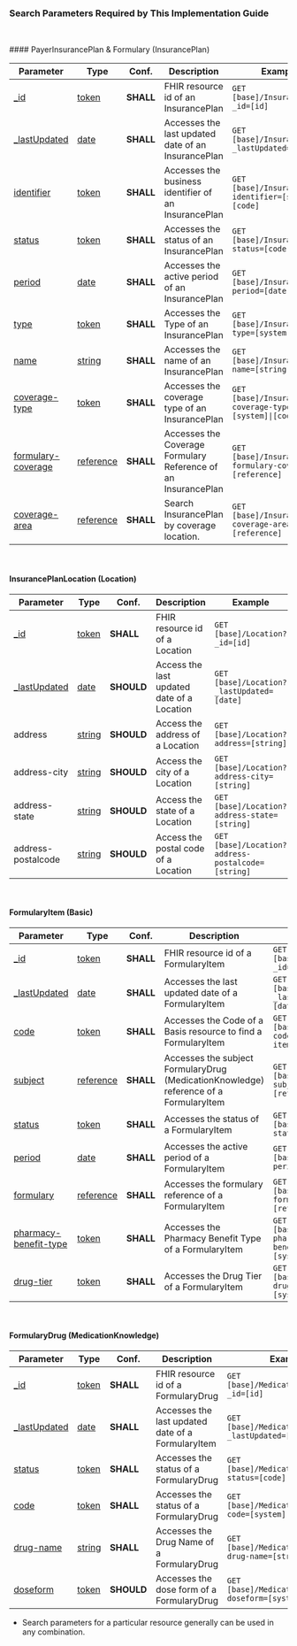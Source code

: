<a name="Search Parameters Required By This Implementation Guide"></a>

### Search Parameters Required by This Implementation Guide
<p>&nbsp;</p>
#### PayerInsurancePlan & Formulary (InsurancePlan)
<table class="grid" style="width: 100%">
	<thead>
		<tr>
			<th>Parameter</th>
			<th>Type</th>
			<th>Conf.</th>
			<th>Description</th>
			<th>Example</th>
		</tr>
	</thead>
	<tbody>
		<tr>
			<td><a href="{{site.data.fhir.path}}search.html">_id</a></td>
			<td><a href="{{site.data.fhir.path}}search.html#token">token</a></td>
			<td><strong>SHALL</strong></td>
			<td>FHIR resource id of an InsurancePlan</td>
			<td><code class="highlighter-rouge">GET [base]/InsurancePlan?_id=[id]</code></td>
		</tr>
		<tr>
			<td><a href="SearchParameter-InsurancePlan-lastupdated.html">_lastUpdated</a></td>
			<td><a href="{{site.data.fhir.path}}search.html#date">date</a></td>
			<td><strong>SHALL</strong></td>
			<td>Accesses the last updated date of an InsurancePlan</td>
			<td><code class="highlighter-rouge">GET [base]/InsurancePlan?_lastUpdated=[date]</code></td>
		</tr>
  		<tr>
			<td><a href="SearchParameter-InsurancePlan-identifier.html">identifier</a></td>
			<td><a href="{{site.data.fhir.path}}search.html#token">token</a></td>
			<td><strong>SHALL</strong></td>
			<td>Accesses the business identifier of an InsurancePlan</td>
			<td><code class="highlighter-rouge">GET [base]/InsurancePlan?identifier=[system]|[code]</code></td>
		</tr>
		<tr>
			<td><a href="SearchParameter-InsurancePlan-status.html">status</a></td>
			<td><a href="{{site.data.fhir.path}}search.html#token">token</a></td>
			<td><strong>SHALL</strong></td>
			<td>Accesses the status of an InsurancePlan</td>
			<td><code class="highlighter-rouge">GET [base]/InsurancePlan?status=[code]</code></td>
		</tr>
		<tr>
			<td><a href="SearchParameter-InsurancePlan-period.html">period</a></td>
			<td><a href="{{site.data.fhir.path}}search.html#date">date</a></td>
			<td><strong>SHALL</strong></td>
			<td>Accesses the active period of an InsurancePlan</td>
			<td><code class="highlighter-rouge">GET [base]/InsurancePlan?period=[date]</code></td>
		</tr>
		<tr>
			<td><a href="SearchParameter-InsurancePlan-type.html">type</a></td>
			<td><a href="{{site.data.fhir.path}}search.html#token">token</a></td>
			<td><strong>SHALL</strong></td>
			<td>Accesses the Type of an InsurancePlan</td>
			<td><code class="highlighter-rouge">GET [base]/InsurancePlan?type=[system]|[code]</code></td>
		</tr>	
		<tr>
			<td><a href="SearchParameter-InsurancePlan-name.html">name</a></td>
			<td><a href="{{site.data.fhir.path}}search.html#string">string</a></td>
			<td><strong>SHALL</strong></td>
			<td>Accesses the name of an InsurancePlan</td>
			<td><code class="highlighter-rouge">GET [base]/InsurancePlan?name=[string]</code></td>
		</tr>
		<tr>
			<td><a href="SearchParameter-InsurancePlan-coverage-type.html">coverage-type</a></td>
			<td><a href="{{site.data.fhir.path}}search.html#token">token</a></td>
			<td><strong>SHALL</strong></td>
			<td>Accesses the coverage type of an InsurancePlan</td>
			<td><code class="highlighter-rouge">GET [base]/InsurancePlan?coverage-type=[system]|[code]</code></td>
		</tr>			
		<tr>
			<td><a href="SearchParameter-InsurancePlan-formulary-coverage.html">formulary-coverage</a></td>
			<td><a href="{{site.data.fhir.path}}search.html#reference">reference</a></td>
			<td><strong>SHALL</strong></td>
			<td>Accesses the Coverage Formulary Reference of an InsurancePlan</td>
			<td><code class="highlighter-rouge">GET [base]/InsurancePlan?formulary-coverage=[reference]</code></td>
		</tr>
		<tr>
			<td><a href="SearchParameter-InsurancePlan-coverage-area.html">coverage-area</a></td>
			<td><a href="{{site.data.fhir.path}}search.html#reference">reference</a></td>
			<td><strong>SHALL</strong></td>
			<td>Search InsurancePlan by coverage location.</td>
			<td><code class="highlighter-rouge">GET [base]/InsurancePlan?coverage-area=[reference]</code></td>
		</tr>
	</tbody>
</table>
<p>&nbsp;</p>

#### InsurancePlanLocation (Location)
<table class="grid" style="width: 100%">
	<thead>
		<tr>
			<th>Parameter</th>
			<th>Type</th>
			<th>Conf.</th>
			<th>Description</th>
			<th>Example</th>
		</tr>
	</thead>
	<tbody>
		<tr>
			<td><a href="{{site.data.fhir.path}}search.html">_id</a></td>
			<td><a href="{{site.data.fhir.path}}search.html#token">token</a></td>
			<td><strong>SHALL</strong></td>
			<td>FHIR resource id of a Location</td>
			<td><code class="highlighter-rouge">GET [base]/Location?_id=[id]</code></td>
		</tr>
		<tr>
			<td><a href="{{site.data.fhir.path}}search.html#lastUpdated">_lastUpdated</a></td>
			<td><a href="{{site.data.fhir.path}}search.html#date">date</a></td>
			<td><strong>SHOULD</strong></td>
			<td>Access the last updated date of a Location</td>
			<td><code class="highlighter-rouge">GET [base]/Location?_lastUpdated=[date]</code></td>
		</tr>
		<tr>
			<td>address</td>
			<td><a href="{{site.data.fhir.path}}search.html#string">string</a></td>
			<td><strong>SHOULD</strong></td>
			<td>Access the address of a Location</td>
			<td><code class="highlighter-rouge">GET [base]/Location?address=[string]</code></td>
		</tr>
		<tr>
			<td>address-city</td>
			<td><a href="{{site.data.fhir.path}}search.html#string">string</a></td>
			<td><strong>SHOULD</strong></td>
			<td>Access the city of a Location</td>
			<td><code class="highlighter-rouge">GET [base]/Location?address-city=[string]</code></td>
		</tr>
		<tr>
			<td>address-state</td>
			<td><a href="{{site.data.fhir.path}}search.html#string">string</a></td>
			<td><strong>SHOULD</strong></td>
			<td>Access the state of a Location</td>
			<td><code class="highlighter-rouge">GET [base]/Location?address-state=[string]</code></td>
		</tr>
		<tr>
			<td>address-postalcode</td>
			<td><a href="{{site.data.fhir.path}}search.html#string">string</a></td>
			<td><strong>SHOULD</strong></td>
			<td>Access the postal code of a Location</td>
			<td><code class="highlighter-rouge">GET [base]/Location?address-postalcode=[string]</code></td>
		</tr>
	</tbody>
</table>
<p>&nbsp;</p>

#### FormularyItem (Basic)
<table class="grid" style="width: 100%">
	<thead>
		<tr>
			<th>Parameter</th>
			<th>Type</th>
			<th>Conf.</th>
			<th>Description</th>
			<th>Example</th>
		</tr>
	</thead>
	<tbody>
		<tr>
			<td><a href="{{site.data.fhir.path}}search.html">_id</a></td>
			<td><a href="{{site.data.fhir.path}}search.html#token">token</a></td>
			<td><strong>SHALL</strong></td>
			<td>FHIR resource id of a FormularyItem</td>
			<td><code class="highlighter-rouge">GET [base]/Basic?_id=[id]</code></td>
		</tr>
		<tr>
			<td><a href="SearchParameter-Basic-lastupdated.html">_lastUpdated</a></td>
			<td><a href="{{site.data.fhir.path}}search.html#date">date</a></td>
			<td><strong>SHALL</strong></td>
			<td>Accesses the last updated date of a FormularyItem</td>
			<td><code class="highlighter-rouge">GET [base]/Basic?_lastUpdated=[date]</code></td>
		</tr>
		<tr>
			<td><a href="SearchParameter-Basic-code.html">code</a></td>
			<td><a href="{{site.data.fhir.path}}search.html#token">token</a></td>
			<td><strong>SHALL</strong></td>
			<td>Accesses the Code of a Basis resource to find a FormularyItem</td>
			<td><code class="highlighter-rouge">GET [base]/Basic?code=formulary-item</code></td>
		</tr>
		<tr>
			<td><a href="SearchParameter-Basic-subject.html">subject</a></td>
			<td><a href="{{site.data.fhir.path}}search.html#reference">reference</a></td>
			<td><strong>SHALL</strong></td>
			<td>Accesses the subject FormularyDrug (MedicationKnowledge) reference of a FormularyItem</td>
			<td><code class="highlighter-rouge">GET [base]/Basic?subject=[reference]</code></td>
		</tr>
		<tr>
			<td><a href="SearchParameter-Basic-status.html">status</a></td>
			<td><a href="{{site.data.fhir.path}}search.html#token">token</a></td>
			<td><strong>SHALL</strong></td>
			<td>Accesses the status of a FormularyItem</td>
			<td><code class="highlighter-rouge">GET [base]/Basic?status=[code]</code></td>
		</tr>
		<tr>
			<td><a href="SearchParameter-Basic-period.html">period</a></td>
			<td><a href="{{site.data.fhir.path}}search.html#date">date</a></td>
			<td><strong>SHALL</strong></td>
			<td>Accesses the active period of a FormularyItem</td>
			<td><code class="highlighter-rouge">GET [base]/Basic?period=[date]</code></td>
		</tr>
		<tr>
			<td><a href="SearchParameter-Basic-formulary.html">formulary</a></td>
			<td><a href="{{site.data.fhir.path}}search.html#reference">reference</a></td>
			<td><strong>SHALL</strong></td>
			<td>Accesses the formulary reference of a FormularyItem</td>
			<td><code class="highlighter-rouge">GET [base]/Basic?formulary=[reference]</code></td>
		</tr>
		<tr>
			<td><a href="SearchParameter-Basic-pharmacy-benefit-type.html">pharmacy-benefit-type</a></td>
			<td><a href="{{site.data.fhir.path}}search.html#token">token</a></td>
			<td><strong>SHALL</strong></td>
			<td>Accesses the Pharmacy Benefit Type of a FormularyItem</td>
			<td><code class="highlighter-rouge">GET [base]/Basic?pharmacy-benefit-type=[system]|[code]</code></td>
		</tr>
		<tr>
			<td><a href="SearchParameter-Basic-drug-tier.html">drug-tier</a></td>
			<td><a href="{{site.data.fhir.path}}search.html#token">token</a></td>
			<td><strong>SHALL</strong></td>
			<td>Accesses the Drug Tier of a FormularyItem</td>
			<td><code class="highlighter-rouge">GET [base]/Basic?drug-tier=[system]|[code]</code></td>
		</tr>
	</tbody>
</table>
<p>&nbsp;</p>

#### FormularyDrug (MedicationKnowledge)
<table class="grid" style="width: 100%">
	<thead>
		<tr>
			<th>Parameter</th>
			<th>Type</th>
			<th>Conf.</th>
			<th>Description</th>
			<th>Example</th>
		</tr>
	</thead>
	<tbody>
		<tr>
			<td><a href="{{site.data.fhir.path}}search.html">_id</a></td>
			<td><a href="{{site.data.fhir.path}}search.html#token">token</a></td>
			<td><strong>SHALL</strong></td>
			<td>FHIR resource id of a FormularyDrug</td>
			<td><code class="highlighter-rouge">GET [base]/MedicationKnowledge?_id=[id]</code></td>
		</tr>
		<tr>
			<td><a href="SearchParameter-MedicationKnowledge-lastupdated.html">_lastUpdated</a></td>
			<td><a href="{{site.data.fhir.path}}search.html#date">date</a></td>
			<td><strong>SHALL</strong></td>
			<td>Accesses the last updated date of a FormularyItem</td>
			<td><code class="highlighter-rouge">GET [base]/MedicationKnowledge?_lastUpdated=[date]</code></td>
		</tr>
		<tr>
			<td><a href="SearchParameter-MedicationKnowledge-status.html">status</a></td>
			<td><a href="{{site.data.fhir.path}}search.html#token">token</a></td>
			<td><strong>SHALL</strong></td>
			<td>Accesses the status of a FormularyDrug</td>
			<td><code class="highlighter-rouge">GET [base]/MedicationKnowledge?status=[code]</code></td>
		</tr>
		<tr>
			<td><a href="SearchParameter-MedicationKnowledge-code.html">code</a></td>
			<td><a href="{{site.data.fhir.path}}search.html#token">token</a></td>
			<td><strong>SHALL</strong></td>
			<td>Accesses the status of a FormularyDrug</td>
			<td><code class="highlighter-rouge">GET [base]/MedicationKnowledge?code=[system]|[code]</code></td>
		</tr>
		<tr>
			<td><a href="SearchParameter-MedicationKnowledge-drug-name.html">drug-name</a></td>
			<td><a href="{{site.data.fhir.path}}search.html#string">string</a></td>
			<td><strong>SHALL</strong></td>
			<td>Accesses the Drug Name of a FormularyDrug</td>
			<td><code class="highlighter-rouge">GET [base]/MedicationKnowledge?drug-name=[string]</code></td>
		</tr>
		<tr>
			<td><a href="SearchParameter-MedicationKnowledge-doseform.html">doseform</a></td>
			<td><a href="{{site.data.fhir.path}}search.html#token">token</a></td>
			<td><strong>SHOULD</strong></td>
			<td>Accesses the dose form of a FormularyDrug</td>
			<td><code class="highlighter-rouge">GET [base]/MedicationKnowledge?doseform=[system|code]</code></td>
		</tr>
	</tbody>
</table>


<p>
<ul>
  <li>
    Search parameters for a particular resource generally can be used in any combination.
  </li>
</ul>	
</p>
